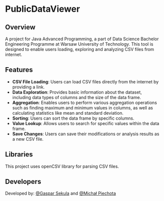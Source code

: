 # PublicDataViewer

## Overview
A project for Java Advanced Programming, a part of Data Science Bachelor Engineering Programme at Warsaw University of Technology.
This tool is designed to enable users loading, exploring and analyzing CSV files from internet.

## Features
- **CSV File Loading**: Users can load CSV files directly from the internet by providing a link.
- **Data Exploration**: Provides basic information about the dataset, including data types of columns and the size of the data frame.
- **Aggregation**: Enables users to perform various aggregation operations such as finding maximum and minimum values in columns, as well as calculating statistics like mean and standard deviation.
- **Sorting**: Users can sort the data frame by specific columns.
- **Value Lookup**: Allows users to search for specific values within the data frame.
- **Save Changes**: Users can save their modifications or analysis results as a new CSV file. 

## Libraries
This project uses openCSV library for parsing CSV files.

## Developers
Developed by: [@Gaspar Sekula](https://github.com/GasparSekula) and [@Michał Piechota](https://github.com/piechotam)

